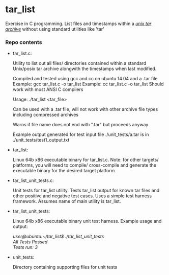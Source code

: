 # tar_list
Exercise in C programming. List files and timestamps within a *[unix tar archive][1]* without using standard utilities like 'tar'

### Repo contents

* tar_list.c:
 
    Utility to list out all files/ directories contained within a standard 
    Unix/posix tar archive alongwith the timestamps when last modified. 

    Compiled and tested using gcc and cc  on ubuntu 14.04 and a .tar file
       Example:  gcc tar_list.c -o tar_list
       Example:  cc tar_list.c -o tar_list
    Should work with most ANSI C compilers

    Usage: ./tar_list <tar_file>

    Can be used with a .tar file, will not work with other archive file types including 
    compressed archives

    Warns if file name does not end with ".tar" but proceeds anyway

    Example output generated for test input file ./unit_tests/a.tar is in ./unit_tests/test1_output.txt

* tar_list:
 
   Linux 64b x86 executable binary for tar_list.c. Note: for other targets/ platforms, you will need to compile/ cross-compile and generate the executable binary for the desired target platform 

* tar_list_unit_tests.c:

    Unit tests for tar_list utility. Tests tar_list output for known tar files and other positive and negative test cases. Uses a simple test harness framework. Assumes name of main utility is tar_list.  
    
* tar_list_unit_tests:
 
    Linux 64b x86 executable binary unit test harness. Example usage and output:

    *user@ubuntu:~/tar_list$ ./tar_list_unit_tests  
    All Tests Passed  
    Tests run: 3*

* unit_tests:
 
    Directory containing supporting files for unit tests
 

 [1]: https://en.wikipedia.org/wiki/Tar_%28computing%29 

